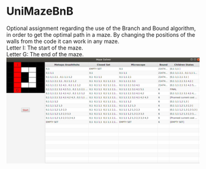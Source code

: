 # UniMazeBnB
Optional assignment regarding the use of the Branch and Bound algorithm, in order to get the optimal path in a maze.
By changing the positions of the walls from the code it can work in any maze.
<br>
Letter I: The start of the maze.<br>
Letter G: The end of the maze.
![](Images/Result.png)